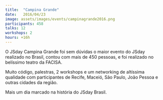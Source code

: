 ```yaml
---
title:  "Campina Grande"
date:   2016/04/23
image: assets/images/events/campinagrande2016.png
participants: 458
talks: 12
workshops: 2
hours: +16h
---
```


O JSday Campina Grande foi sem dúvidas o maior evento do JSday realizado no Brasil, contou com mais de 450 pessoas, e foi realizado no belíssimo teatro da FACISA.

Muito código, palestras, 2 workshops e um networking de altíssima qualidade com participantes de Recife, Maceió, São Paulo, João Pessoa e outras cidades da região.

Mais um dia marcado na história do JSday Brasil.
